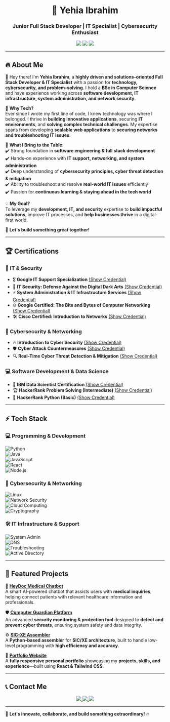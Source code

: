 <h1 align="center">🚀 Yehia Ibrahim</h1>
<h3 align="center">Junior Full Stack Developer | IT Specialist | Cybersecurity Enthusiast</h3>

<p align="center">
  <img src="https://img.shields.io/badge/Full%20Stack%20Developer-%230077B5.svg?style=for-the-badge&logo=react&logoColor=white" />
  <img src="https://img.shields.io/badge/IT%20Support-%23F7DF1E.svg?style=for-the-badge&logo=linux&logoColor=black" />
  <img src="https://img.shields.io/badge/Cybersecurity-%231572B6.svg?style=for-the-badge&logo=security&logoColor=white" />
</p>
 
---

## 🔥 About Me  

👋 Hey there! I'm **Yehia Ibrahim**, a **highly driven and solutions-oriented Full Stack Developer & IT Specialist** with a passion for **technology, cybersecurity, and problem-solving**. I hold a **BSc in Computer Science** and have experience working across **software development, IT infrastructure, system administration, and network security**.  

🔹 **Why Tech?**  
Ever since I wrote my first line of code, I knew technology was where I belonged. I thrive in **building innovative applications**, securing **IT environments**, and **solving complex technical challenges**. My expertise spans from developing **scalable web applications** to **securing networks and troubleshooting IT issues**.  

🔹 **What I Bring to the Table:**  
✔️ Strong foundation in **software engineering & full stack development**  
✔️ Hands-on experience with **IT support, networking, and system administration**  
✔️ Deep understanding of **cybersecurity principles, cyber threat detection & mitigation**  
✔️ Ability to troubleshoot and resolve **real-world IT issues** efficiently  
✔️ Passion for **continuous learning & staying ahead in the tech world**  

💡 **My Goal?**  
To leverage my **development, IT, and security** expertise to **build impactful solutions**, improve IT processes, and **help businesses thrive** in a digital-first world.  

🚀 **Let's build something great together!**  

---

## 🏆 Certifications  

### 📌 IT & Security  
- 🎖️ **Google IT Support Specialization** [(Show Credential)](https://www.coursera.org)  
- 🔰 **IT Security: Defense Against the Digital Dark Arts** [(Show Credential)](https://www.coursera.org)  
- ⚡ **System Administration & IT Infrastructure Services** [(Show Credential)](https://www.coursera.org)  
- 🌐 **Google Certified: The Bits and Bytes of Computer Networking** [(Show Credential)](https://www.coursera.org)  
- 🛠 **Cisco Certified: Introduction to Networks** [(Show Credential)](https://www.netacad.com)  

### 🔐 Cybersecurity & Networking  
- 🔥 **Introduction to Cyber Security** [(Show Credential)](https://www.coursera.org)  
- 🛡️ **Cyber Attack Countermeasures** [(Show Credential)](https://www.coursera.org)  
- 🔍 **Real-Time Cyber Threat Detection & Mitigation** [(Show Credential)](https://www.coursera.org)  

### 💻 Software Development & Data Science  
- 🏅 **IBM Data Scientist Certification** [(Show Credential)](https://www.ibm.com)  
- 🏆 **HackerRank Problem Solving (Intermediate)** [(Show Credential)](https://www.hackerrank.com)  
- 🎯 **HackerRank Python (Basic)** [(Show Credential)](https://www.hackerrank.com)  

---

## ⚡ Tech Stack  

### 💻 Programming & Development  
![Python](https://img.shields.io/badge/Python-%2314354C.svg?style=for-the-badge&logo=python&logoColor=white)  
![Java](https://img.shields.io/badge/Java-%23ED8B00.svg?style=for-the-badge&logo=java&logoColor=white)  
![JavaScript](https://img.shields.io/badge/JavaScript-%23F7DF1E.svg?style=for-the-badge&logo=javascript&logoColor=black)  
![React](https://img.shields.io/badge/React-%2361DAFB.svg?style=for-the-badge&logo=react&logoColor=black)  
![Node.js](https://img.shields.io/badge/Node.js-%23339933.svg?style=for-the-badge&logo=node.js&logoColor=white)  

### 🔐 Cybersecurity & Networking  
![Linux](https://img.shields.io/badge/Linux-%23FCC624.svg?style=for-the-badge&logo=linux&logoColor=black)  
![Network Security](https://img.shields.io/badge/Network%20Security-%23000.svg?style=for-the-badge&logo=security&logoColor=white)  
![Cloud Computing](https://img.shields.io/badge/Cloud%20Computing-%230077B5.svg?style=for-the-badge&logo=amazonaws&logoColor=white)  
![Cryptography](https://img.shields.io/badge/Cryptography-%23FF5733.svg?style=for-the-badge&logo=security&logoColor=white)  

### 🛠 IT Infrastructure & Support  
![System Admin](https://img.shields.io/badge/System%20Admin-%23E34F26.svg?style=for-the-badge&logo=ubuntu&logoColor=white)  
![DNS](https://img.shields.io/badge/DNS-%236DB33F.svg?style=for-the-badge&logo=cloudflare&logoColor=white)  
![Troubleshooting](https://img.shields.io/badge/Troubleshooting-%23FF9900.svg?style=for-the-badge&logo=windows&logoColor=white)  
![Active Directory](https://img.shields.io/badge/Active%20Directory-%230072C6.svg?style=for-the-badge&logo=microsoft&logoColor=white)  

---

## 📌 Featured Projects  

🌟 **[HeyDoc Medical Chatbot](https://github.com/yourrepo)**  
A smart AI-powered chatbot that assists users with **medical inquiries**, helping connect patients with relevant healthcare information and professionals.  

🛡️ **[Computer Guardian Platform](https://github.com/yourrepo)**  
An advanced **security monitoring & protection tool** designed to **detect and prevent cyber threats**, ensuring system safety and data integrity.  

⚙️ **[SIC-XE Assembler](https://github.com/yourrepo)**  
A **Python-based assembler** for **SIC/XE architecture**, built to handle low-level programming with **high efficiency and accuracy**.  

🔧 **[Portfolio Website](https://github.com/yourrepo)**  
A **fully responsive personal portfolio** showcasing my **projects, skills, and experience**—built using **React & Tailwind CSS**.  

---

## 📞 Contact Me  

<p align="center">
  <a href="mailto:yahyaibrahem45@gmail.com">
    <img src="https://img.shields.io/badge/Email-D14836?style=for-the-badge&logo=gmail&logoColor=white" />
  </a>
  <a href="https://www.linkedin.com/in/yehiaibrahim">
    <img src="https://img.shields.io/badge/LinkedIn-0077B5?style=for-the-badge&logo=linkedin&logoColor=white" />
  </a>
  <a href="tel:0564269560">
    <img src="https://img.shields.io/badge/Call%20Me-34A853?style=for-the-badge&logo=whatsapp&logoColor=white" />
  </a>
</p>

---

🚀 **Let's innovate, collaborate, and build something extraordinary!** 🔥  
